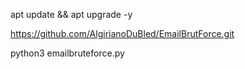 apt update && apt upgrade -y 

https://github.com/AlgirianoDuBled/EmailBrutForce.git

python3 emailbruteforce.py
